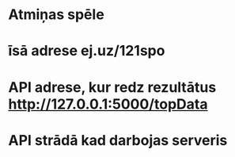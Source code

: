 # Atmiņas spēle
# īsā adrese ej.uz/121spo 
# API adrese, kur redz rezultātus http://127.0.0.1:5000/topData
# API strādā kad darbojas serveris